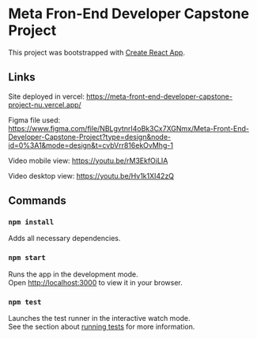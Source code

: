 # Meta Fron-End Developer Capstone Project

This project was bootstrapped with [Create React App](https://github.com/facebook/create-react-app).

## Links

Site deployed in vercel:
https://meta-front-end-developer-capstone-project-nu.vercel.app/

Figma file used:
https://www.figma.com/file/NBLgvtnrI4oBk3Cx7XGNmx/Meta-Front-End-Developer-Capstone-Project?type=design&node-id=0%3A1&mode=design&t=cvbVrr816ekOvMhg-1

Video mobile view: https://youtu.be/rM3EkfOiLIA

Video desktop view: https://youtu.be/Hv1k1XI42zQ

## Commands

### `npm install`

Adds all necessary dependencies.

### `npm start`

Runs the app in the development mode.\
Open [http://localhost:3000](http://localhost:3000) to view it in your browser.

### `npm test`

Launches the test runner in the interactive watch mode.\
See the section about [running tests](https://facebook.github.io/create-react-app/docs/running-tests) for more information.
